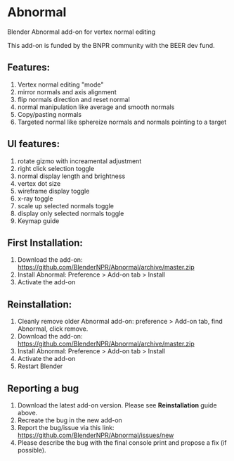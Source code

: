 # Abnormal
Blender Abnormal add-on for vertex normal editing

This add-on is funded by the BNPR community with the BEER dev fund.

## Features:
1. Vertex normal editing "mode"
2. mirror normals and axis alignment
3. flip normals direction and reset normal
4. normal manipulation like average and smooth normals
5. Copy/pasting normals
6. Targeted normal like sphereize normals and normals pointing to a target

## UI features:
1. rotate gizmo with increamental adjustment
2. right click selection toggle
3. normal display length and brightness
4. vertex dot size
5. wireframe display toggle
6. x-ray toggle
7. scale up selected normals toggle
8. display only selected normals toggle
9. Keymap guide

## First Installation:
1. Download the add-on: https://github.com/BlenderNPR/Abnormal/archive/master.zip
2. Install Abnormal: Preference > Add-on tab > Install
3. Activate the add-on

## Reinstallation:
1. Cleanly remove older Abnormal add-on: preference > Add-on tab, find Abnormal, click remove.
2. Download the add-on: https://github.com/BlenderNPR/Abnormal/archive/master.zip
3. Install Abnormal: Preference > Add-on tab > Install
4. Activate the add-on
5. Restart Blender

## Reporting a bug
1. Download the latest add-on version. Please see **Reinstallation** guide above.
2. Recreate the bug in the new add-on
3. Report the bug/issue via this link: https://github.com/BlenderNPR/Abnormal/issues/new
4. Please describe the bug with the final console print and propose a fix (if possible).

